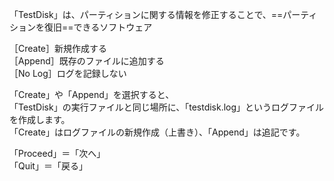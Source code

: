 「TestDisk」は、パーティションに関する情報を修正することで、==パーティションを復旧==できるソフトウェア   

［Create］新規作成する   
［Append］既存のファイルに追加する   
［No Log］ログを記録しない  

「Create」や「Append」を選択すると、   
「TestDisk」の実行ファイルと同じ場所に、「testdisk.log」というログファイルを作成します。  
「Create」はログファイルの新規作成（上書き）、「Append」は追記です。   

「Proceed」＝「次へ」  
「Quit」＝「戻る」

